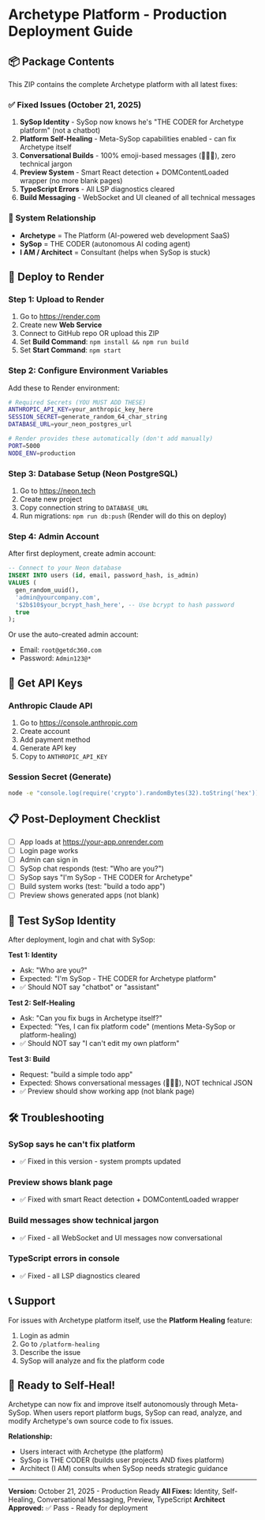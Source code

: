 # Archetype Platform - Production Deployment Guide

## 📦 Package Contents
This ZIP contains the complete Archetype platform with all latest fixes:

### ✅ Fixed Issues (October 21, 2025)
1. **SySop Identity** - SySop now knows he's "THE CODER for Archetype platform" (not a chatbot)
2. **Platform Self-Healing** - Meta-SySop capabilities enabled - can fix Archetype itself
3. **Conversational Builds** - 100% emoji-based messages (🧠🔨✅), zero technical jargon
4. **Preview System** - Smart React detection + DOMContentLoaded wrapper (no more blank pages)
5. **TypeScript Errors** - All LSP diagnostics cleared
6. **Build Messaging** - WebSocket and UI cleaned of all technical messages

### 🎯 System Relationship
- **Archetype** = The Platform (AI-powered web development SaaS)
- **SySop** = THE CODER (autonomous AI coding agent)
- **I AM / Architect** = Consultant (helps when SySop is stuck)

## 🚀 Deploy to Render

### Step 1: Upload to Render
1. Go to https://render.com
2. Create new **Web Service**
3. Connect to GitHub repo OR upload this ZIP
4. Set **Build Command**: `npm install && npm run build`
5. Set **Start Command**: `npm start`

### Step 2: Configure Environment Variables
Add these to Render environment:

```bash
# Required Secrets (YOU MUST ADD THESE)
ANTHROPIC_API_KEY=your_anthropic_key_here
SESSION_SECRET=generate_random_64_char_string
DATABASE_URL=your_neon_postgres_url

# Render provides these automatically (don't add manually)
PORT=5000
NODE_ENV=production
```

### Step 3: Database Setup (Neon PostgreSQL)
1. Go to https://neon.tech
2. Create new project
3. Copy connection string to `DATABASE_URL`
4. Run migrations: `npm run db:push` (Render will do this on deploy)

### Step 4: Admin Account
After first deployment, create admin account:
```sql
-- Connect to your Neon database
INSERT INTO users (id, email, password_hash, is_admin)
VALUES (
  gen_random_uuid(),
  'admin@yourcompany.com',
  '$2b$10$your_bcrypt_hash_here', -- Use bcrypt to hash password
  true
);
```

Or use the auto-created admin account:
- Email: `root@getdc360.com`
- Password: `Admin123@*`

## 🔑 Get API Keys

### Anthropic Claude API
1. Go to https://console.anthropic.com
2. Create account
3. Add payment method
4. Generate API key
5. Copy to `ANTHROPIC_API_KEY`

### Session Secret (Generate)
```bash
node -e "console.log(require('crypto').randomBytes(32).toString('hex'))"
```

## 📋 Post-Deployment Checklist
- [ ] App loads at https://your-app.onrender.com
- [ ] Login page works
- [ ] Admin can sign in
- [ ] SySop chat responds (test: "Who are you?")
- [ ] SySop says "I'm SySop - THE CODER for Archetype"
- [ ] Build system works (test: "build a todo app")
- [ ] Preview shows generated apps (not blank)

## 🧪 Test SySop Identity
After deployment, login and chat with SySop:

**Test 1: Identity**
- Ask: "Who are you?"
- Expected: "I'm SySop - THE CODER for Archetype platform"
- ✅ Should NOT say "chatbot" or "assistant"

**Test 2: Self-Healing**
- Ask: "Can you fix bugs in Archetype itself?"
- Expected: "Yes, I can fix platform code" (mentions Meta-SySop or platform-healing)
- ✅ Should NOT say "I can't edit my own platform"

**Test 3: Build**
- Request: "build a simple todo app"
- Expected: Shows conversational messages (🧠🔨✅), NOT technical JSON
- ✅ Preview should show working app (not blank page)

## 🛠️ Troubleshooting

### SySop says he can't fix platform
- ✅ Fixed in this version - system prompts updated

### Preview shows blank page
- ✅ Fixed with smart React detection + DOMContentLoaded wrapper

### Build messages show technical jargon
- ✅ Fixed - all WebSocket and UI messages now conversational

### TypeScript errors in console
- ✅ Fixed - all LSP diagnostics cleared

## 📞 Support
For issues with Archetype platform itself, use the **Platform Healing** feature:
1. Login as admin
2. Go to `/platform-healing`
3. Describe the issue
4. SySop will analyze and fix the platform code

## 🎉 Ready to Self-Heal!
Archetype can now fix and improve itself autonomously through Meta-SySop. When users report platform bugs, SySop can read, analyze, and modify Archetype's own source code to fix issues.

**Relationship:**
- Users interact with Archetype (the platform)
- SySop is THE CODER (builds user projects AND fixes platform)
- Architect (I AM) consults when SySop needs strategic guidance

---

**Version:** October 21, 2025 - Production Ready
**All Fixes:** Identity, Self-Healing, Conversational Messaging, Preview, TypeScript
**Architect Approved:** ✅ Pass - Ready for deployment
